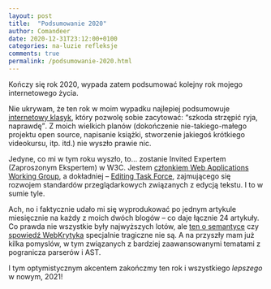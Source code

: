 ```yaml
---
layout: post
title:  "Podsumowanie 2020"
author: Comandeer
date: 2020-12-31T23:12:00+0100
categories: na-luzie refleksje
comments: true
permalink: /podsumowanie-2020.html
---
```




Kończy się rok 2020, wypada zatem podsumować kolejny rok mojego internetowego życia.

Nie ukrywam, że ten rok w moim wypadku najlepiej podsumowuje [internetowy klasyk](https://www.youtube.com/watch?v=-C01v6xqpRI), który pozwolę sobie zacytować: <q>szkoda strzępić ryja, naprawdę</q>. Z moich wielkich planów (dokończenie nie-takiego-małego projektu open source, napisanie książki, stworzenie jakiegoś krótkiego videokursu, itp. itd.) nie wyszło prawie nic.

Jedyne, co mi w tym roku wyszło, to… zostanie Invited Expertem (Zaproszonym Ekspertem) w W3C. Jestem [członkiem Web Applications Working Group](https://www.w3.org/groups/wg/webapps/participants), a dokładniej – [Editing Task Force](https://github.com/w3c/editing), zajmującego się rozwojem standardów przeglądarkowych związanych z edycją tekstu. I to w sumie tyle.

Ach, no i faktycznie udało mi się wyprodukować po jednym artykule miesięcznie na każdy z moich dwóch blogów – co daje łącznie 24 artykuły. Co prawda nie wszystkie były najwyższych lotów, ale [ten o semantyce](https://blog.comandeer.pl/o-semantyce-slow-kilka.html) czy [spowiedź WebKrytyka](https://www.webkrytyk.pl/2020/03/07/spowiedz-webkrytyka/) specjalnie tragiczne nie są. A na przyszły mam już kilka pomyslów, w tym związanych z bardziej zaawansowanymi tematami z pogranicza parserów i AST.

I tym optymistycznym akcentem zakończmy ten rok i wszystkiego _lepszego_ w nowym, 2021!
